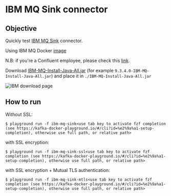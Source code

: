 # IBM MQ Sink connector



## Objective

Quickly test [IBM MQ Sink](https://docs.confluent.io/current/connect/kafka-connect-ibmmq/sink/index.html#quick-start) connector.

Using IBM MQ Docker [image](https://hub.docker.com/r/ibmcom/mq/)

N.B: if you're a Confluent employee, please check this [link](https://confluent.slack.com/archives/C0116NM415F/p1636391410032900).

Download [IBM-MQ-Install-Java-All.jar](https://ibm.biz/mq92javaclient) (for example `9.3.4.0-IBM-MQ-Install-Java-All.jar`) and place it in `./IBM-MQ-Install-Java-All.jar`

![IBM download page](Screenshot1.png)

## How to run

Without SSL:

```
$ playground run -f ibm-mq-sink<use tab key to activate fzf completion (see https://kafka-docker-playground.io/#/cli?id=%e2%9a%a1-setup-completion), otherwise use full path, or relative path>
```

with SSL encryption:

```
$ playground run -f ibm-mq-sink-ssl<use tab key to activate fzf completion (see https://kafka-docker-playground.io/#/cli?id=%e2%9a%a1-setup-completion), otherwise use full path, or relative path>
```

with SSL encryption + Mutual TLS authentication:

```
$ playground run -f ibm-mq-sink-mtls<use tab key to activate fzf completion (see https://kafka-docker-playground.io/#/cli?id=%e2%9a%a1-setup-completion), otherwise use full path, or relative path>
```
